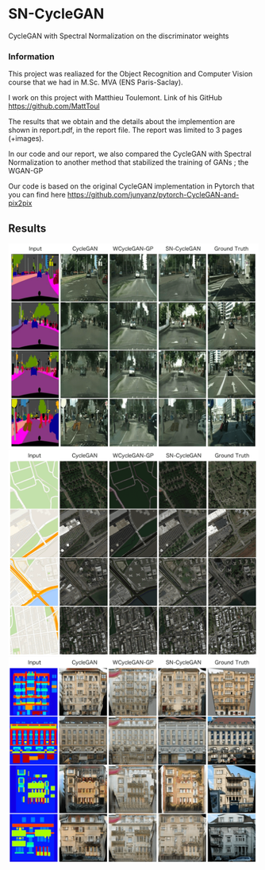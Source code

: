 # SN-CycleGAN

CycleGAN with Spectral Normalization on the discriminator weights

### Information

This project was realiazed for the Object Recognition and Computer Vision course that we had in M.Sc. MVA (ENS Paris-Saclay).

I work on this project with Matthieu Toulemont. Link of his GitHub https://github.com/MattToul

The results that we obtain and the details about the implemention are shown in report.pdf, in the report file.
The report was limited to 3 pages (+images).

In our code and our report, we also compared the CycleGAN with Spectral Normalization to another method that stabilized the training of GANs ; the WGAN-GP

Our code is based on the original CycleGAN implementation in Pytorch that you can find here https://github.com/junyanz/pytorch-CycleGAN-and-pix2pix

## Results

![](./results/cityscapes.png)
![](./results/googlemaps.png)
![](./results/cmpfacades.png)
